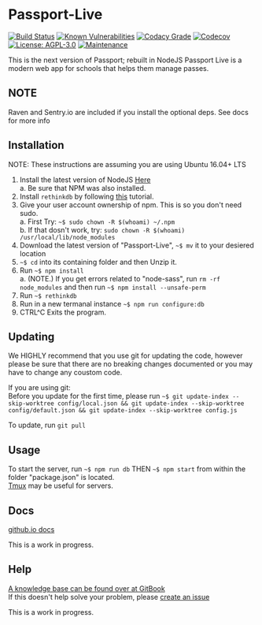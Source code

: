 # Passport-Live
[![Build Status](https://travis-ci.org/poster983/Passport-Live.svg?branch=master)](https://travis-ci.org/poster983/Passport-Live)  [![Known Vulnerabilities](https://snyk.io/test/github/poster983/passport-live/badge.svg)](https://snyk.io/test/github/poster983/passport-live)  [![Codacy Grade](https://api.codacy.com/project/badge/Grade/08e8ae52cf0f4fde8f5f02fb275839ea)](https://www.codacy.com/app/josephh2018/Passport-Live?utm_source=github.com&amp;utm_medium=referral&amp;utm_content=poster983/Passport-Live&amp;utm_campaign=Badge_Grade)  [![Codecov](https://img.shields.io/codecov/c/github/poster983/Passport-Live.svg)](https://codecov.io/gh/poster983/Passport-Live)  [![License: AGPL-3.0](https://img.shields.io/badge/license-AGPL--3.0-000000.svg)](https://github.com/poster983/Passport-Live/blob/master/LICENSE)  [![Maintenance](https://img.shields.io/maintenance/yes/2017.svg)]()

This is the next version of Passport; rebuilt in NodeJS
Passport Live is a modern web app for schools that helps them manage passes.
## NOTE
Raven and Sentry.io are included if you install the optional deps.  See docs for more info
## Installation
NOTE: These instructions are assuming you are using Ubuntu 16.04+ LTS  
1. Install the latest version of NodeJS [Here](https://nodejs.org/en/download/)  
   a. Be sure that NPM was also installed.  
2. Install `rethinkdb` by following [this](https://www.rethinkdb.com/docs/install/ubuntu/) tutorial.  
3. Give your user account ownership of npm.  This is so you don't need sudo.  
   a. First Try: `~$ sudo chown -R $(whoami) ~/.npm`  
   b. If that dosn't work, try: `sudo chown -R $(whoami) /usr/local/lib/node_modules`  
4. Download the latest version of "Passport-Live", `~$ mv` it to your desiered location  
5. `~$ cd` into its containing folder and then Unzip it.  
6. Run `~$ npm install`  
   a. (NOTE.) If you get errors related to "node-sass", run `rm -rf node_modules` and then run `~$ npm install --unsafe-perm`  
7. Run `~$ rethinkdb`  
8. Run in a new termanal instance `~$ npm run configure:db`  
9. CTRL^C Exits the program.

## Updating 
We HIGHLY recommend that you use git for updating the code, however please be sure that there are no breaking changes documented or you may have to change any coustom code.  

If you are using git:  
Before you update for the first time, please run `~$ git update-index --skip-worktree config/local.json && git update-index --skip-worktree config/default.json && git update-index --skip-worktree config.js`  

To update, run `git pull`

## Usage
To start the server, run `~$ npm run db` THEN `~$ npm start` from within the folder "package.json" is located.  
[Tmux](https://gist.github.com/MohamedAlaa/2961058) may be useful for servers.

## Docs 
[github.io docs](https://poster983.github.io/Passport-Live/)  

This is a work in progress.
## Help 
[A knowledge base can be found over at GitBook](https://poster983.gitbooks.io/passport-help/content/)  
If this doesn't help solve your problem, please [create an issue](https://github.com/poster983/Passport-Live/issues) 

This is a work in progress.
